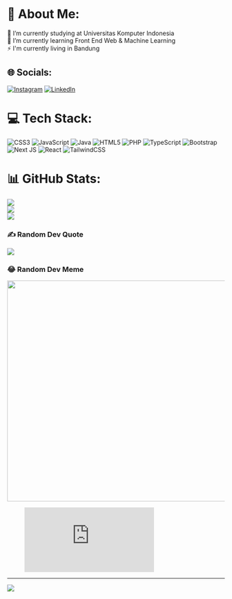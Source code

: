 # 💫 About Me:
🔭 I’m currently studying at Universitas Komputer Indonesia<br>🌱 I’m currently learning Front End Web & Machine Learning<br>⚡ I'm currently living in Bandung


## 🌐 Socials:
[![Instagram](https://img.shields.io/badge/Instagram-%23E4405F.svg?logo=Instagram&logoColor=white)](https://instagram.com/raihansyahsp) [![LinkedIn](https://img.shields.io/badge/LinkedIn-%230077B5.svg?logo=linkedin&logoColor=white)](https://linkedin.com/in/https://www.linkedin.com/in/raihan-syah-sukana-putra-bba3111ab/) 

# 💻 Tech Stack:
![CSS3](https://img.shields.io/badge/css3-%231572B6.svg?style=for-the-badge&logo=css3&logoColor=white) ![JavaScript](https://img.shields.io/badge/javascript-%23323330.svg?style=for-the-badge&logo=javascript&logoColor=%23F7DF1E) ![Java](https://img.shields.io/badge/java-%23ED8B00.svg?style=for-the-badge&logo=java&logoColor=white) ![HTML5](https://img.shields.io/badge/html5-%23E34F26.svg?style=for-the-badge&logo=html5&logoColor=white) ![PHP](https://img.shields.io/badge/php-%23777BB4.svg?style=for-the-badge&logo=php&logoColor=white) ![TypeScript](https://img.shields.io/badge/typescript-%23007ACC.svg?style=for-the-badge&logo=typescript&logoColor=white) ![Bootstrap](https://img.shields.io/badge/bootstrap-%23563D7C.svg?style=for-the-badge&logo=bootstrap&logoColor=white) ![Next JS](https://img.shields.io/badge/Next-black?style=for-the-badge&logo=next.js&logoColor=white) ![React](https://img.shields.io/badge/react-%2320232a.svg?style=for-the-badge&logo=react&logoColor=%2361DAFB) ![TailwindCSS](https://img.shields.io/badge/tailwindcss-%2338B2AC.svg?style=for-the-badge&logo=tailwind-css&logoColor=white)
# 📊 GitHub Stats:
![](https://github-readme-stats.vercel.app/api?username=RaihanSyahSP&theme=radical&hide_border=false&include_all_commits=true&count_private=true)<br/>
![](https://github-readme-streak-stats.herokuapp.com/?user=RaihanSyahSP&theme=radical&hide_border=false)<br/>
![](https://github-readme-stats.vercel.app/api/top-langs/?username=RaihanSyahSP&theme=radical&hide_border=false&include_all_commits=true&count_private=true&layout=compact)

### ✍️ Random Dev Quote
![](https://quotes-github-readme.vercel.app/api?type=horizontal&theme=radical)

### 😂 Random Dev Meme
<img src="https://random-memer.herokuapp.com/" width="512px"/>

<figure><embed src="https://wakatime.com/share/@16d164d2-1828-41e8-87f2-3aee0074510c/6720ced1-a644-4654-b2b5-b3248e53524a.svg"></embed></figure>

---
[![](https://visitcount.itsvg.in/api?id=RaihanSyahSP&icon=0&color=0)](https://visitcount.itsvg.in)

<!-- Proudly created with GPRM ( https://gprm.itsvg.in ) -->
